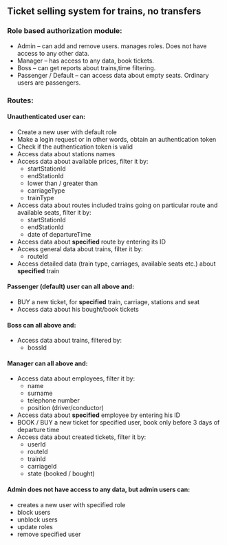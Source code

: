 ## **Ticket selling system for trains, no transfers**

### **Role based authorization module:**

- Admin – can add and remove users. manages roles. Does not have
  access to any other data.
- Manager – has access to any data, book tickets.
- Boss – can get reports about trains,time filtering.
- Passenger / Default – can access data about empty seats. Ordinary users are
  passengers.

### **Routes:**

#### **Unauthenticated user** can:

- Create a new user with default role
- Make a login request or in other words, obtain an authentication token
- Check if the authentication token is valid
- Access data about stations names
- Access data about available prices, filter it by:
  - startStationId
  - endStationId
  - lower than / greater than
  - carriageType
  - trainType
- Access data about routes included trains going on particular route and available seats, filter it by:
  - startStationId
  - endStationId
  - date of departureTime
- Access data about **specified** route by entering its ID
- Access general data about trains, filter it by:
  - routeId
- Access detailed data (train type, carriages, available seats etc.) about **specified** train

#### **Passenger (default) user** can all above and:

- BUY a new ticket, for **specified** train, carriage, stations and seat
- Access data about his bought/book tickets

#### **Boss** can all above and:

- Access data about trains, filtered by:
  - bossId

#### **Manager** can all above and:

- Access data about employees, filter it by:
  - name
  - surname
  - telephone number
  - position (driver/conductor)
- Access data about **specified** employee by entering his ID
- BOOK / BUY a new ticket for specified user, book only before 3 days of departure time
- Access data about created tickets, filter it by:
  - userId
  - routeId
  - trainId
  - carriageId
  - state (booked / bought)

#### **Admin** does not have access to any data, but admin users can:

- creates a new user with specified role
- block users
- unblock users
- update roles
- remove specified user

